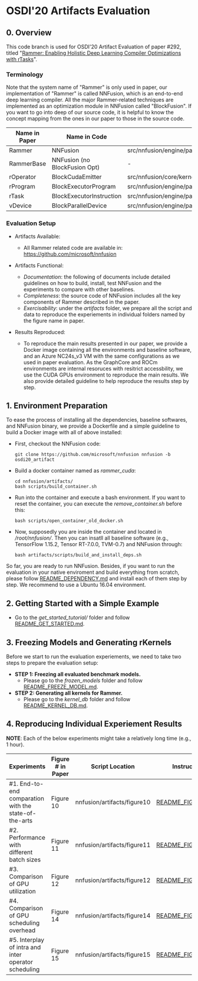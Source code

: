 # OSDI'20 Artifacts Evaluation

## 0. Overview
  This code branch is used for OSDI'20 Artifact Evaluation of paper #292, titled "[Rammer: Enabling Holistic Deep Learning Compiler Optimizations with rTasks](https://www.usenix.org/conference/osdi20/presentation/ma)". 

### Terminology
Note that the system name of "Rammer" is only used in paper, our implementation of "Rammer" is called NNFusion, which is an end-to-end deep learning compiler. All the major Rammer-related techniques are implemented as an optimization module in NNFusion called "BlockFusion". If you want to go into deep of our source code, it is helpful to know the concept mapping from the ones in our paper to those in the source code.

| Name in Paper   | Name in Code |  Source File |
| -----------     | -----------  |  ----------- |                
| Rammer          | NNFusion     |  src/nnfusion/engine/pass/graph/blockfusion/            |
| RammerBase      | NNFusion (no BlockFusion Opt)  | -
| rOperator       | BlockCudaEmitter | src/nnfusion/core/kernels/cuda_gpu/cuda_emitter.hpp |
| rProgram        | BlockExecutorProgram | src/nnfusion/engine/pass/graph/blockfusion/common.hpp |
| rTask           | BlockExecutorInstruction | src/nnfusion/engine/pass/graph/blockfusion/common.hpp |
| vDevice         | BlockParallelDevice | src/nnfusion/engine/pass/graph/blockfusion/block_parallel_device.hpp |

### Evaluation Setup

- Artifacts Available: 
    - All Rammer related code are available in: https://github.com/microsoft/nnfusion

- Artifacts Functional:
    - *Documentation*: the following of documents include detailed guidelines on how to build, install, test NNFusion and the experiments to compare with other baselines.
    - *Completeness*: the source code of NNFusion includes all the key components of Rammer described in the paper.
    - *Exercisability*: under the *artifacts* folder, we prepare all the script and data to reproduce the experiements in individual folders named by the figure name in paper.

- Results Reproduced:
    - To reproduce the main results presented in our paper, we provide a Docker image containing all the environments and baseline software, and an Azure NC24s_v3 VM with the same configurations as we used in paper evaluation. As the GraphCore and ROCm environments are internal resoruces with resitrict accessbility, we use the CUDA GPUs environment to reproduce the main results. We also provide detailed guideline to help reproduce the results step by step.


## 1. Environment Preparation

To ease the process of installing all the dependencies, baseline softwares, and NNFusion binary, we provide a Dockerfile and a simple guideline to build a Docker image with all of above installed:

* First, checkout the NNFusion code:
    ```
    git clone https://github.com/microsoft/nnfusion nnfusion -b osdi20_artifact
    ```
* Build a docker container named as *rammer_cuda*:
    ```
    cd nnfusion/artifacts/
    bash scripts/build_container.sh
    ```
* Run into the container and execute a bash environment. If you want to reset the container, you can execute the *remove_container.sh* before this:
    ```
    bash scripts/open_container_old_docker.sh
    ```
* Now, supposedly you are inside the container and located in */root/nnfusion/*. Then you can insatll all baseline software (e.g., TensorFlow 1.15.2, Tensor RT-7.0.0, TVM-0.7) and NNFusion through:
    ```
    bash artifacts/scripts/build_and_install_deps.sh
    ```
So far, you are ready to run NNFusion. Besides, if you want to run the evaluation in your native enviroment and build everything from scratch, please follow [README_DEPENDENCY.md](README_DEPENDENCY.md) and install each of them step by step. We recommend to use a Ubuntu 16.04 environment.

## 2. Getting Started with a Simple Example

 - Go to the *get_started_tutorial/* folder and follow [README_GET_STARTED.md](get_started_tutorial/README_GET_STARTED.md).

## 3. Freezing Models and Generating rKernels

Before we start to run the evaluation experiements, we need to take two steps to prepare the evaluation setup:
 - **STEP 1: Freezing all evaluated benchmark models.** 
     - Please go to the *frozen_models* folder and follow [README_FREEZE_MODEL.md](frozen_models/README_FREEZE_MODEL.md).
 - **STEP 2: Generating all kernels for Rammer.** 
     - Please go to the *kernel_db* folder and follow [README_KERNEL_DB.md](kernel_db/README_KERNEL_DB.md).

## 4. Reproducing Individual Experiement Results
**NOTE**: Each of the below experiments might take a relatively long time (e.g., 1 hour).

| Experiments   | Figure # in Paper |  Script Location | Instructions | 
| -----------     | -----------  |  ----------- |    ----------- |              
| #1. End-to-end comparation with the state-of-the-arts  | Figure 10 | nnfusion/artifacts/figure10 | [README_FIGURE10.md](figure10/README_FIGURE10.md) |
| #2. Performance with different batch sizes | Figure 11 | nnfusion/artifacts/figure11 | [README_FIGURE11.md](figure11/README_FIGURE11.md) |
| #3. Comparison of GPU utilization | Figure 12 | nnfusion/artifacts/figure12 | [README_FIGURE12.md](figure12/README_FIGURE12.md) |
| #4. Comparison of GPU scheduling overhead | Figure 14 | nnfusion/artifacts/figure14 | [README_FIGURE14.md](figure14/README_FIGURE14.md) |
| #5. Interplay of intra and inter operator scheduling | Figure 15 | nnfusion/artifacts/figure15 | [README_FIGURE15.md](figure15/README_FIGURE15.md) |